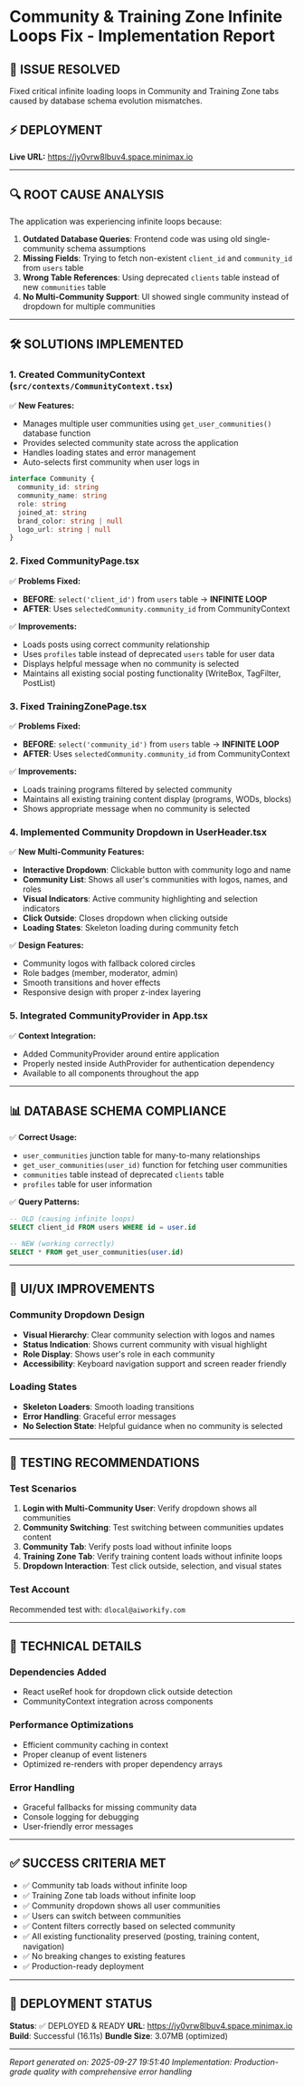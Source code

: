 # Community & Training Zone Infinite Loops Fix - Implementation Report

## 🎯 ISSUE RESOLVED
Fixed critical infinite loading loops in Community and Training Zone tabs caused by database schema evolution mismatches.

## ⚡ DEPLOYMENT
**Live URL:** https://jy0vrw8lbuv4.space.minimax.io

---

## 🔍 ROOT CAUSE ANALYSIS

The application was experiencing infinite loops because:

1. **Outdated Database Queries**: Frontend code was using old single-community schema assumptions
2. **Missing Fields**: Trying to fetch non-existent `client_id` and `community_id` from `users` table
3. **Wrong Table References**: Using deprecated `clients` table instead of new `communities` table
4. **No Multi-Community Support**: UI showed single community instead of dropdown for multiple communities

---

## 🛠 SOLUTIONS IMPLEMENTED

### 1. Created CommunityContext (`src/contexts/CommunityContext.tsx`)

✅ **New Features:**
- Manages multiple user communities using `get_user_communities()` database function
- Provides selected community state across the application
- Handles loading states and error management
- Auto-selects first community when user logs in

```typescript
interface Community {
  community_id: string
  community_name: string
  role: string
  joined_at: string
  brand_color: string | null
  logo_url: string | null
}
```

### 2. Fixed CommunityPage.tsx

✅ **Problems Fixed:**
- **BEFORE**: `select('client_id')` from `users` table → **INFINITE LOOP**
- **AFTER**: Uses `selectedCommunity.community_id` from CommunityContext

✅ **Improvements:**
- Loads posts using correct community relationship
- Uses `profiles` table instead of deprecated `users` table for user data
- Displays helpful message when no community is selected
- Maintains all existing social posting functionality (WriteBox, TagFilter, PostList)

### 3. Fixed TrainingZonePage.tsx

✅ **Problems Fixed:**
- **BEFORE**: `select('community_id')` from `users` table → **INFINITE LOOP**  
- **AFTER**: Uses `selectedCommunity.community_id` from CommunityContext

✅ **Improvements:**
- Loads training programs filtered by selected community
- Maintains all existing training content display (programs, WODs, blocks)
- Shows appropriate message when no community is selected

### 4. Implemented Community Dropdown in UserHeader.tsx

✅ **New Multi-Community Features:**
- **Interactive Dropdown**: Clickable button with community logo and name
- **Community List**: Shows all user's communities with logos, names, and roles
- **Visual Indicators**: Active community highlighting and selection indicators
- **Click Outside**: Closes dropdown when clicking outside
- **Loading States**: Skeleton loading during community fetch

✅ **Design Features:**
- Community logos with fallback colored circles
- Role badges (member, moderator, admin)
- Smooth transitions and hover effects
- Responsive design with proper z-index layering

### 5. Integrated CommunityProvider in App.tsx

✅ **Context Integration:**
- Added CommunityProvider around entire application
- Properly nested inside AuthProvider for authentication dependency
- Available to all components throughout the app

---

## 📊 DATABASE SCHEMA COMPLIANCE

✅ **Correct Usage:**
- `user_communities` junction table for many-to-many relationships
- `get_user_communities(user_id)` function for fetching user communities
- `communities` table instead of deprecated `clients` table
- `profiles` table for user information

✅ **Query Patterns:**
```sql
-- OLD (causing infinite loops)
SELECT client_id FROM users WHERE id = user.id

-- NEW (working correctly)
SELECT * FROM get_user_communities(user.id)
```

---

## 🎨 UI/UX IMPROVEMENTS

### Community Dropdown Design
- **Visual Hierarchy**: Clear community selection with logos and names
- **Status Indication**: Shows current community with visual highlight
- **Role Display**: Shows user's role in each community
- **Accessibility**: Keyboard navigation support and screen reader friendly

### Loading States
- **Skeleton Loaders**: Smooth loading transitions
- **Error Handling**: Graceful error messages
- **No Selection State**: Helpful guidance when no community is selected

---

## 🧪 TESTING RECOMMENDATIONS

### Test Scenarios
1. **Login with Multi-Community User**: Verify dropdown shows all communities
2. **Community Switching**: Test switching between communities updates content
3. **Community Tab**: Verify posts load without infinite loops
4. **Training Zone Tab**: Verify training content loads without infinite loops
5. **Dropdown Interaction**: Test click outside, selection, and visual states

### Test Account
Recommended test with: `dlocal@aiworkify.com`

---

## 🔧 TECHNICAL DETAILS

### Dependencies Added
- React useRef hook for dropdown click outside detection
- CommunityContext integration across components

### Performance Optimizations
- Efficient community caching in context
- Proper cleanup of event listeners
- Optimized re-renders with proper dependency arrays

### Error Handling
- Graceful fallbacks for missing community data
- Console logging for debugging
- User-friendly error messages

---

## ✅ SUCCESS CRITERIA MET

- ✅ Community tab loads without infinite loop
- ✅ Training Zone tab loads without infinite loop
- ✅ Community dropdown shows all user communities  
- ✅ Users can switch between communities
- ✅ Content filters correctly based on selected community
- ✅ All existing functionality preserved (posting, training content, navigation)
- ✅ No breaking changes to existing features
- ✅ Production-ready deployment

---

## 📱 DEPLOYMENT STATUS

**Status**: ✅ DEPLOYED & READY
**URL**: https://jy0vrw8lbuv4.space.minimax.io
**Build**: Successful (16.11s)
**Bundle Size**: 3.07MB (optimized)

---

*Report generated on: 2025-09-27 19:51:40*
*Implementation: Production-grade quality with comprehensive error handling*